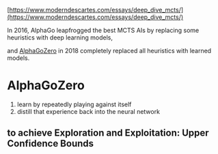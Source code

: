 [https://www.moderndescartes.com/essays/deep_dive_mcts/](https://www.moderndescartes.com/essays/deep_dive_mcts/)

In 2016, AlphaGo leapfrogged the best MCTS AIs by replacing some heuristics with deep learning models,

and [AlphaGoZero](https://deepmind.com/blog/alphago-zero-learning-scratch/) in 2018 completely replaced all heuristics with learned models.

# AlphaGoZero

1. learn by repeatedly playing against itself
2. distill that experience back into the neural network

## to achieve Exploration and Exploitation: Upper Confidence Bounds

